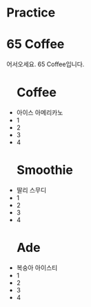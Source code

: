 # Practice
<!DOCTYPE html>
<html lang="en">
<head>
  <title>카페 메뉴판</title>
  <meta charset="utf-8">
  <meta name="viewport" content="width=device-width, initial-scale=1">
  <link rel="stylesheet" href="https://maxcdn.bootstrapcdn.com/bootstrap/4.5.2/css/bootstrap.min.css">
  <script src="https://ajax.googleapis.com/ajax/libs/jquery/3.5.1/jquery.min.js"></script>
  <script src="https://cdnjs.cloudflare.com/ajax/libs/popper.js/1.16.0/umd/popper.min.js"></script>
  <script src="https://maxcdn.bootstrapcdn.com/bootstrap/4.5.2/js/bootstrap.min.js"></script>
</head>
<body>

<div class="jumbotron text-center">
  <h1> 65 Coffee  </h1>
  <p> 어서오세요. 65 Coffee입니다. </p> 
</div>
  
<div class="container">
  <div class="row">
    <div class="col-sm-4">
        <ul>
            <h1> Coffee </h1>
            <li> 아이스 아메리카노 </li>
            <li> 1 </li>
            <li> 2 </li>
            <li> 3 </li>
            <li> 4 </li>
        </ul>  
    </div>
    <div class="col-sm-4">
        <ul>
            <h1> Smoothie </h1>
            <li> 딸리 스무디 </li>
            <li> 1 </li>
            <li> 2 </li>
            <li> 3 </li>
            <li> 4 </li>
        </ul>  
    </div>
    <div class="col-sm-4">
        <ul>
            <h1> Ade </h1>
            <li> 복숭아 아이스티 </li>
            <li> 1 </li>
            <li> 2 </li>
            <li> 3 </li>
            <li> 4 </li>
        </ul>  
    </div>
  </div>
</div>

</body>
</html>

